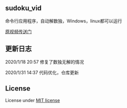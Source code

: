 ## sudoku_vid
命令行应用程序，自动解数独，Windows，linux都可以运行

[原视频传送门](https://www.bilibili.com/video/av83677382/)

## 更新日志
2020/1/18 20:57 修复了数独无解的情况

2020/1/31 14:37 代码优化，仓库更新

## License
License under [MIT license](https://github.com/niedong/sudoku_vid/blob/master/LICENSE)
